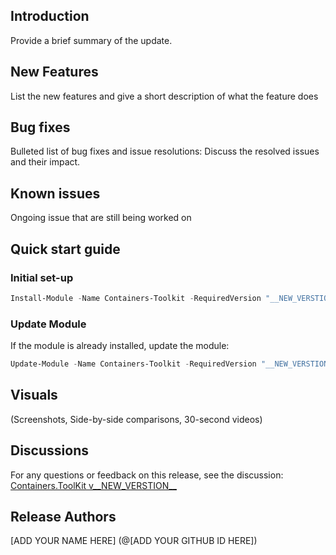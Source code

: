 ## Introduction

Provide a brief summary of the update.

## New Features

List the new features and give a short description of what the feature does

## Bug fixes

Bulleted list of bug fixes and issue resolutions: Discuss the resolved issues and their impact.

## Known issues

Ongoing issue that are still being worked on

## Quick start guide

### Initial set-up

```PowerShell
Install-Module -Name Containers-Toolkit -RequiredVersion "__NEW_VERSTION__"
```

### Update Module

If the module is already installed, update the module:

```PowerShell
Update-Module -Name Containers-Toolkit -RequiredVersion "__NEW_VERSTION__"
```

## Visuals

(Screenshots, Side-by-side comparisons, 30-second videos)

## Discussions

For any questions or feedback on this release, see the discussion: [Containers.ToolKit v__NEW_VERSTION__](<LINK-TO-VERSION-DISCUSSION>)

## Release Authors

[ADD YOUR NAME HERE] (@[ADD YOUR GITHUB ID HERE])
